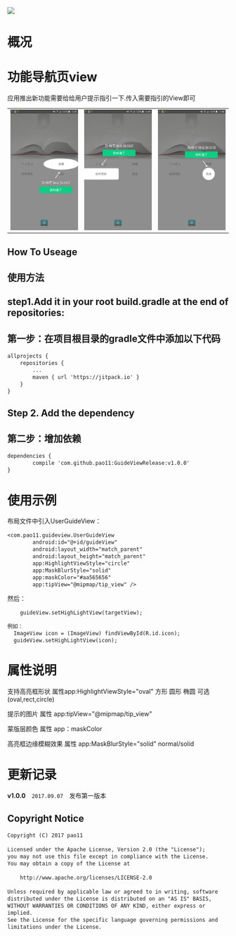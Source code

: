 [![](https://jitpack.io/v/pao11/GuideViewRelease.svg)](https://jitpack.io/#pao11/GuideViewRelease)

# 概况
功能导航页view
====
应用推出新功能需要给给用户提示指引一下.传入需要指引的View即可

<table>
    <tr>
        <td><img src="/screenshots/guide1.jpg"></td>
        <td><img src="/screenshots/guide2.jpg"></td>
        <td><img src="/screenshots/guide3.jpg"></td>
    </tr>
</table>

How To Useage
----
使用方法
-

step1.Add it in your root build.gradle at the end of repositories:
-
第一步：在项目根目录的gradle文件中添加以下代码
-
    allprojects {
		repositories {
			...
			maven { url 'https://jitpack.io' }
		}
	}

Step 2. Add the dependency
-
第二步：增加依赖
-
    dependencies {
	        compile 'com.github.pao11:GuideViewRelease:v1.0.0'
	}

使用示例
=
布局文件中引入UserGuideView：
````
<com.pao11.guideview.UserGuideView
        android:id="@+id/guideView"
        android:layout_width="match_parent"
        android:layout_height="match_parent"
        app:HighlightViewStyle="circle"
        app:MaskBlurStyle="solid"
        app:maskColor="#aa565656"
        app:tipView="@mipmap/tip_view" />

````
然后：
````
    guideView.setHighLightView(targetView);
````
````
例如：
  ImageView icon = (ImageView) findViewById(R.id.icon);
  guideView.setHighLightView(icon);
````
属性说明
=
支持高亮框形状 属性app:HighlightViewStyle="oval" 方形 圆形 椭圆 可选(oval,rect,circle)

提示的图片  属性 app:tipView="@mipmap/tip_view"

蒙版层颜色 属性 app：maskColor

高亮框边缘模糊效果 属性  app:MaskBlurStyle="solid" normal/solid

更新记录
=


**v1.0.0**　`2017.09.07`　发布第一版本

## Copyright Notice ##
``` 
Copyright (C) 2017 pao11

Licensed under the Apache License, Version 2.0 (the "License");
you may not use this file except in compliance with the License.
You may obtain a copy of the License at

    http://www.apache.org/licenses/LICENSE-2.0

Unless required by applicable law or agreed to in writing, software
distributed under the License is distributed on an "AS IS" BASIS,
WITHOUT WARRANTIES OR CONDITIONS OF ANY KIND, either express or implied.
See the License for the specific language governing permissions and
limitations under the License.
 ```




